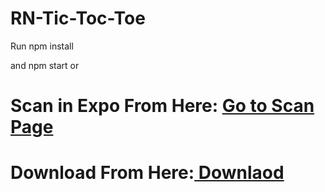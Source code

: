 # RN-Tic-Toc-Toe

Run npm install 

and npm start
    or 
    
   # Scan in Expo From Here:  <a href="https://expo.io/@satyam03/Tic-Tac-Toe"> Go to Scan Page</a>
   # Download From Here:<a href="https://drive.google.com/file/d/1w3xsBKX2AT_SNyczJcR-GjFIlCgQR1lO/view?usp=sharing"> Downlaod </a>
